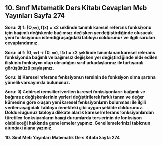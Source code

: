 ## 10. Sınıf Matematik Ders Kitabı Cevapları Meb Yayınları Sayfa 274

**Soru: 2) f: [O,∞), f(x) = x2 şeklinde tanımlı karesel referans fonksiyonu için bağımlı değişkenle bağımsız değişken yer değiştirdiğinde oluşacak yeni fonksiyonun istendiği aşağıdaki tabloyu doldurunuz ve ilgili soruları cevaplandırınız.**

**Soru: a) f: [0, ∞) -> [0, ∞), f(x) = x2 şeklinde tanımlanan karesel referans fonksiyonda bağımlı ve bağımsız değişken yer değiştirdiğinde elde edilen ilişkinin fonksiyon olup olmadığını sınıf arkadaşlarınız ile tartışarak görüşünüzü paylaşınız.**

**Soru: b) Karesel referans fonksiyonun tersinin de fonksiyon olma şartına yönelik varsayımda bulununuz.**

**Soru: 3) Cebirsel temsilleri verilen karesel fonksiyonların bağımlı ve bağımsız değişkenlerinin yerleri değiştirilerek farklı tanım ve değer kümesine göre oluşan yeni karesel fonksiyonların bulunması ile ilgili verilen aşağıdaki tabloyu örnekteki gibi uygun şekilde doldurunuz. Doldurduğunuz tabloyu dikkate alarak karesel referans fonksiyonlardan türetilen fonksiyonların hangi durumlarda terslerinin de fonksiyon olabileceği hakkında genellemeler yapınız. Genellemelerinizi tablonun altındaki alana yazınız.**

**10. Sınıf Meb Yayınları Matematik Ders Kitabı Sayfa 274**